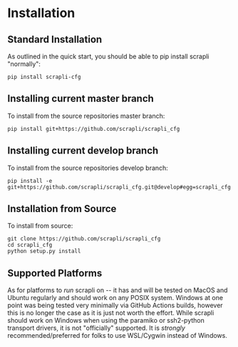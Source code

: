 # Installation


## Standard Installation

As outlined in the quick start, you should be able to pip install scrapli "normally":

```
pip install scrapli-cfg
```


## Installing current master branch

To install from the source repositories master branch:

```
pip install git+https://github.com/scrapli/scrapli_cfg
```


## Installing current develop branch

To install from the source repositories develop branch:

```
pip install -e git+https://github.com/scrapli/scrapli_cfg.git@develop#egg=scrapli_cfg
```


## Installation from Source

To install from source:

```
git clone https://github.com/scrapli/scrapli_cfg
cd scrapli_cfg
python setup.py install
```


## Supported Platforms

As for platforms to *run* scrapli on -- it has and will be tested on MacOS and Ubuntu regularly and should work on any
 POSIX system. Windows at one point was being tested very minimally via GitHub Actions builds, however this is no
  longer the case as it is just not worth the effort. While scrapli should work on Windows when using the paramiko or
   ssh2-python transport drivers, it is not "officially" supported. It is *strongly* recommended/preferred for folks
    to use WSL/Cygwin instead of Windows.
